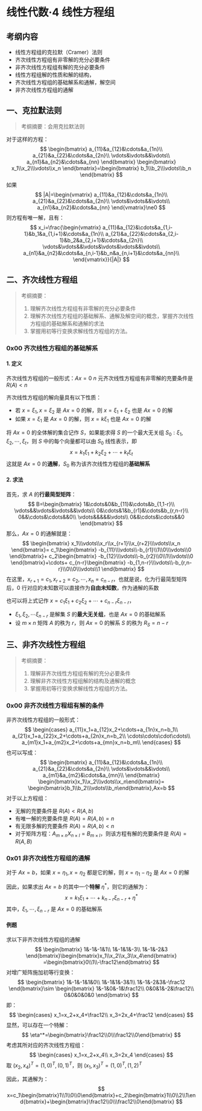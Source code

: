 # 线性代数·4 线性方程组

## 考纲内容

- 线性方程组的克拉默（Cramer）法则
- 齐次线性方程组有非零解的充分必要条件
- 非齐次线性方程组有解的充分必要条件
- 线性方程组解的性质和解的结构，
- 齐次线性方程组的基础解系和通解，解空间
- 非齐次线性方程组的通解

## 一、克拉默法则

> 考纲摘要：会用克拉默法则

对于这样的方程：
$$
\begin{bmatrix}
a_{11}&a_{12}&\cdots&a_{1n}\\
a_{21}&a_{22}&\cdots&a_{2n}\\
\vdots&\vdots&&\vdots\\
a_{n1}&a_{n2}&\cdots&a_{nn}
\end{bmatrix}
\begin{bmatrix}
x_1\\x_2\\\vdots\\x_n
\end{bmatrix}=\begin{bmatrix}
b_1\\b_2\\\vdots\\b_n
\end{bmatrix}
$$
如果
$$
|A|=\begin{vmatrix}
a_{11}&a_{12}&\cdots&a_{1n}\\
a_{21}&a_{22}&\cdots&a_{2n}\\
\vdots&\vdots&&\vdots\\
a_{n1}&a_{n2}&\cdots&a_{nn}
\end{vmatrix}\ne0
$$
则方程有唯一解，且有：
$$
x_i=\frac{\begin{vmatrix}
a_{11}&a_{12}&\cdots&a_{1,i-1}&b_1&a_{1,i+1}&\cdots&a_{1n}\\
a_{21}&a_{22}&\cdots&a_{2,i-1}&b_2&a_{2,i+1}&\cdots&a_{2n}\\
\vdots&\vdots&&\vdots&\vdots&\vdots&&\vdots\\
a_{n1}&a_{n2}&\cdots&a_{n,i-1}&b_n&a_{n,i+1}&\cdots&a_{nn}\\
\end{vmatrix}}{|A|}
$$



## 二、齐次线性方程组

> 考纲摘要：
>
> 1. 理解齐次线性方程组有非零解的充分必要条件
> 2. 理解齐次线性方程组的基础解系、通解及解空间的概念，掌握齐次线性方程组的基础解系和通解的求法
> 3. 掌握用初等行变换求解线性方程组的方法。

### 0x00 齐次线性方程组的基础解系

#### 1. 定义

齐次线性方程组的一般形式：$Ax=0$
$n$ 元齐次线性方程组有非零解的充要条件是 $R(A)<n$

齐次线性方程组的解向量具有以下性质：

- 若 $x=\xi_1,x=\xi_2$ 是 $Ax=0$ 的解，则 $x=\xi_1+\xi_2$ 也是 $Ax=0$ 的解
- 如果 $x=\xi_1$ 是 $Ax=0$ 的解，则 $x=k\xi_1$ 也是 $Ax=0$ 的解

将 $Ax=0$ 的全体解的集合记作 $S$，如果能求得 $S$ 的一个最大无关组 $S_0:\xi_1,\xi_2,\cdots,\xi_t$，则 $S$ 中的每个向量都可以由 $S_0$ 线性表示，即
$$
x=k_1\xi_1+k_2\xi_2+\cdots+k_t\xi_t
$$
这就是 $Ax=0$ 的**通解**，$S_0$ 称为该齐次线性方程组的**基础解系**

#### 2. 求法

首先，求 $A$ 的**行最简型矩阵**：
$$
B=\begin{bmatrix}
1&\cdots&0&b_{11}&\cdots&b_{1,1-r}\\
\vdots&&\vdots&\vdots&&\vdots\\
0&\cdots&1&b_{r1}&\cdots&b_{r,n-r}\\
0&&\cdots&\cdots&&0\\
\vdots&&&&&\vdots\\
0&&\cdots&\cdots&&0
\end{bmatrix}
$$
那么，$Ax=0$ 的通解就是：
$$
\begin{bmatrix}
x_1\\\vdots\\x_r\\x_{r+1}\\x_{r+2}\\\vdots\\x_n
\end{bmatrix}=
c_1\begin{bmatrix}
-b_{11}\\\vdots\\-b_{r1}\\1\\0\\\vdots\\0
\end{bmatrix}+
c_2\begin{bmatrix}
-b_{12}\\\vdots\\-b_{r2}\\0\\1\\\vdots\\0
\end{bmatrix}+\cdots+
c_{n-r}\begin{bmatrix}
-b_{1,n-r}\\\vdots\\-b_{r,n-r}\\0\\0\\\vdots\\1
\end{bmatrix}
$$
在这里，$x_{r+1}=c_1,x_{r+2}=c_2,\cdots,x_n=c_{n-r}$，也就是说，化为行最简型矩阵后，0 行对应的未知数可以直接作为**自由未知数**，作为通解的系数

也可以将上式记作 $x=c_1\xi_1+c_2\xi_2+\cdots+c_{n-r}\xi_{n-r}$，

- $\xi_1,\xi_2,\cdots\xi_{n-r}$ 是解集 $S$ 的**最大无关组**，也是 $Ax=0$ 的基础解系
- 设 $m\times n$ 矩阵 $A$ 的秩为 $r$，则 $Ax=0$ 的解系 $S$ 的秩为 $R_S=n-r$



## 三、非齐次线性方程组

> 考纲摘要：
>
> 1. 理解非齐次线性方程组有解的充分必要条件
> 2. 理解非齐次线性方程组解的结构及通解的概念
> 3. 掌握用初等行变换求解线性方程组的方法。

### 0x00 非齐次线性方程组有解的条件

非齐次线性方程组的一般形式：
$$
\begin{cases}
a_{11}x_1+a_{12}x_2+\cdots+a_{1n}x_n=b_1\\
a_{21}x_1+a_{22}x_2+\cdots+a_{2n}x_n=b_2\\
\cdots\cdots\cdot\cdots\\
a_{m1}x_1+a_{m2}x_2+\cdots+a_{mn}x_n=b_m\\
\end{cases}
$$
也可以写成：
$$
\begin{bmatrix}
a_{11}&a_{12}&\cdots&a_{1n}\\
a_{21}&a_{22}&\cdots&a_{2n}\\
\vdots&\vdots&&\vdots\\
a_{m1}&a_{m2}&\cdots&a_{mn}\\
\end{bmatrix}
\begin{bmatrix}x_1\\x_2\\\vdots\\x_n\end{bmatrix}=
\begin{bmatrix}b_1\\b_2\\\vdots\\b_n\end{bmatrix},Ax=b
$$
对于以上方程组：

- 无解的充要条件是 $R(A)<R(A,b)$
- 有唯一解的充要条件是 $R(A)=R(A,b)=n$
- 有无限多解的充要条件 $R(A)=R(A,b)<n$
- 对于矩阵方程：$A_{m\times n}X_{n\times l}=B_{m\times l}$，则该方程有解的充要条件是 $R(A)=R(A,B)$



### 0x01 非齐次线性方程组的通解

对于 $Ax=b$，如果 $x=\eta_1,x=\eta_2$ 都是它的解，则 $x=\eta_1-\eta_2$ 是 $Ax=0$ 的解

因此，如果求出 $Ax=b$  的其中一个**特解** $\eta^*$，则它的通解为：
$$
x=k_1\xi_1+\cdots+k_{n-r}\xi_{n-r}+\eta^*
$$
其中，$\xi_1,\cdots,\xi_{n-r}$ 是 $Ax=0$ 的基础解系

#### 例题

求以下非齐次线性方程组的通解
$$
\begin{bmatrix}
1&-1&-1&1\\
1&-1&1&-3\\
1&-1&-2&3
\end{bmatrix}\begin{bmatrix}x_1\\x_2\\x_3\\x_4\end{bmatrix}
=\begin{bmatrix}0\\1\\-\frac12\end{bmatrix}
$$
对增广矩阵施加初等行变换：
$$
\begin{bmatrix}
1&-1&-1&1&0\\
1&-1&1&-3&1\\
1&-1&-2&3&-\frac12
\end{bmatrix}\sim
\begin{bmatrix}
1&-1&0&-1&\frac12\\
0&0&1&-2&\frac12\\
0&0&0&0&0
\end{bmatrix}
$$
即：
$$
\begin{cases}
x_1=x_2+x_4+\frac12\\
x_3=2x_4+\frac12
\end{cases}
$$
显然，可以存在一个特解：
$$
\eta^*=\begin{bmatrix}\frac12\\0\\\frac12\\0\end{bmatrix}
$$
考虑其所对应的齐次线性方程组：
$$
\begin{cases}
x_1=x_2+x_4\\
x_3=2x_4
\end{cases}
$$
取 $(x_2,x_4)^T=(1,0)^T,(0,1)^T$，则 $(x_1,x_3)^T=(1,0)^T,(1,2)^T$

因此，其通解为：
$$
x=c_1\begin{bmatrix}1\\1\\0\\0\end{bmatrix}+c_2\begin{bmatrix}1\\0\\2\\1\end{bmatrix}+\begin{bmatrix}\frac12\\0\\\frac12\\0\end{bmatrix}
$$
